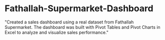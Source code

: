 # Fathallah-Supermarket-Dashboard
"Created a sales dashboard using a real dataset from Fathallah Supermarket. The dashboard was built with Pivot Tables and Pivot Charts in Excel to analyze and visualize sales performance."
